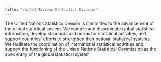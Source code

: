 ```yaml
---
title: "United Nations Statistics Division"
---
```


The United Nations Statistics Division is committed to the advancement of the global statistical system. We compile and disseminate global statistical information, develop standards and norms for statistical activities, and support countries' efforts to strengthen their national statistical systems. We facilitate the coordination of international statistical activities and support the functioning of the United Nations Statistical Commission as the apex entity of the global statistical system.

